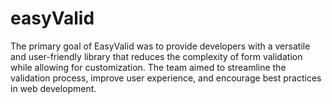 # easyValid
The primary goal of EasyValid was to provide developers with a versatile and user-friendly library that reduces the complexity of form validation while allowing for customization. The team aimed to streamline the validation process, improve user experience, and encourage best practices in web development.
